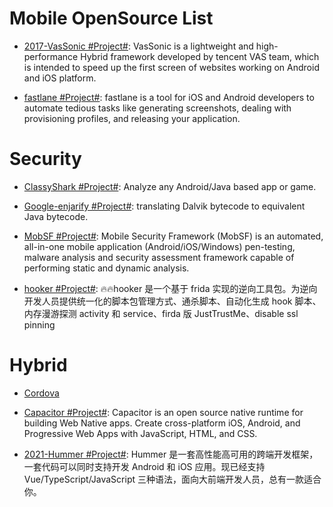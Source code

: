 # Mobile OpenSource List

- [2017-VasSonic #Project#](https://github.com/Tencent/VasSonic): VasSonic is a lightweight and high-performance Hybrid framework developed by tencent VAS team, which is intended to speed up the first screen of websites working on Android and iOS platform.

- [fastlane #Project#](https://github.com/fastlane/fastlane): fastlane is a tool for iOS and Android developers to automate tedious tasks like generating screenshots, dealing with provisioning profiles, and releasing your application.

# Security

- [ClassyShark #Project#](https://github.com/google/android-classyshark): Analyze any Android/Java based app or game.

- [Google-enjarify #Project#](https://github.com/google/enjarify): translating Dalvik bytecode to equivalent Java bytecode.

- [MobSF #Project#](https://github.com/MobSF/Mobile-Security-Framework-MobSF): Mobile Security Framework (MobSF) is an automated, all-in-one mobile application (Android/iOS/Windows) pen-testing, malware analysis and security assessment framework capable of performing static and dynamic analysis.

- [hooker #Project#](https://github.com/CreditTone/hooker): 🔥🔥hooker 是一个基于 frida 实现的逆向工具包。为逆向开发人员提供统一化的脚本包管理方式、通杀脚本、自动化生成 hook 脚本、内存漫游探测 activity 和 service、firda 版 JustTrustMe、disable ssl pinning

# Hybrid

- [Cordova]()

- [Capacitor #Project#](https://capacitorjs.com/): Capacitor is an open source native runtime for building Web Native apps. Create cross-platform iOS, Android, and Progressive Web Apps with JavaScript, HTML, and CSS.

- [2021-Hummer #Project#](https://github.com/didi/Hummer): Hummer 是一套高性能高可用的跨端开发框架，一套代码可以同时支持开发 Android 和 iOS 应用。现已经支持 Vue/TypeScript/JavaScript 三种语法，面向大前端开发人员，总有一款适合你。
